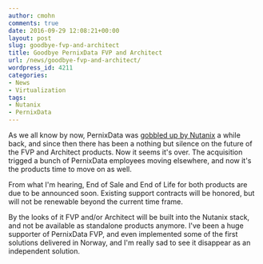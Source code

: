 ```yaml
---
author: cmohn
comments: true
date: 2016-09-29 12:08:21+00:00
layout: post
slug: goodbye-fvp-and-architect
title: Goodbye PernixData FVP and Architect
url: /news/goodbye-fvp-and-architect/
wordpress_id: 4211
categories:
- News
- Virtualization
tags:
- Nutanix
- PernixData
---
```


As we all know by now, PernixData was [gobbled up by Nutanix](http://fortune.com/2016/08/28/nutanix-snarfs-up-two-companies-to-bolster-data-center-hardware-story/) a while back, and since then there has been a nothing but silence on the future of the FVP and Architect products. Now it seems it's over. The acquisition trigged a bunch of PernixData employees moving elsewhere, and now it's the products time to move on as well.
<!--more-->

From what I'm hearing, End of Sale and End of Life for both products are due to be announced soon. Existing support contracts will be honored, but will not be renewable beyond the current time frame.

By the looks of it FVP and/or Architect will be built into the Nutanix stack, and not be available as standalone products anymore. I've been a huge supporter of PernixData FVP, and even implemented some of the first solutions delivered in Norway, and I'm really sad to see it disappear as an independent solution.
